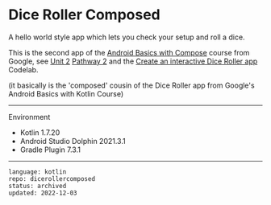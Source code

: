 # Dice Roller Composed

A hello world style app which lets you check your setup and roll a dice.

This is the second app of the [Android Basics with Compose] course from Google, see [Unit 2] [Pathway 2] and the [Create an interactive Dice Roller app] Codelab.

(it basically is the 'composed' cousin of the Dice Roller app from Google's Android Basics with Kotlin Course)

[Android Basics with Compose]:https://developer.android.com/courses/android-basics-compose/course
[Unit 2]:https://developer.android.com/courses/android-basics-compose/unit-2
[Pathway 2]:https://developer.android.com/courses/pathways/android-basics-compose-unit-2-pathway-2
[Create an interactive Dice Roller app]:https://developer.android.com/codelabs/basic-android-kotlin-compose-build-a-dice-roller-app

---

Environment

- Kotlin 1.7.20
- Android Studio Dolphin 2021.3.1
- Gradle Plugin 7.3.1

---

```
language: kotlin
repo: dicerollercomposed
status: archived
updated: 2022-12-03
```